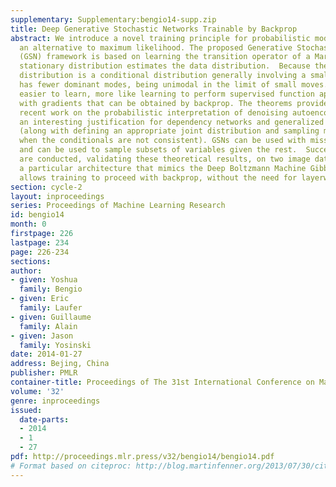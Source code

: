 ```yaml
---
supplementary: Supplementary:bengio14-supp.zip
title: Deep Generative Stochastic Networks Trainable by Backprop
abstract: We introduce a novel training principle for probabilistic models that is
  an alternative to maximum likelihood. The proposed Generative Stochastic Networks
  (GSN) framework is based on learning the transition operator of a Markov chain whose
  stationary distribution estimates the data distribution.  Because the transition
  distribution is a conditional distribution generally involving a small move, it
  has fewer dominant modes, being unimodal in the limit of small moves. Thus, it is
  easier to learn, more like learning to perform supervised function approximation,
  with gradients that can be obtained by backprop. The theorems provided here generalize
  recent work on the probabilistic interpretation of denoising autoencoders and provide
  an interesting justification for dependency networks and generalized pseudolikelihood
  (along with defining an appropriate joint distribution and sampling mechanism, even
  when the conditionals are not consistent). GSNs can be used with missing inputs
  and can be used to sample subsets of variables given the rest.  Successful experiments
  are conducted, validating these theoretical results, on two image datasets and with
  a particular architecture that mimics the Deep Boltzmann Machine Gibbs sampler but
  allows training to proceed with backprop, without the need for layerwise pretraining.
section: cycle-2
layout: inproceedings
series: Proceedings of Machine Learning Research
id: bengio14
month: 0
firstpage: 226
lastpage: 234
page: 226-234
sections: 
author:
- given: Yoshua
  family: Bengio
- given: Eric
  family: Laufer
- given: Guillaume
  family: Alain
- given: Jason
  family: Yosinski
date: 2014-01-27
address: Bejing, China
publisher: PMLR
container-title: Proceedings of The 31st International Conference on Machine Learning
volume: '32'
genre: inproceedings
issued:
  date-parts:
  - 2014
  - 1
  - 27
pdf: http://proceedings.mlr.press/v32/bengio14/bengio14.pdf
# Format based on citeproc: http://blog.martinfenner.org/2013/07/30/citeproc-yaml-for-bibliographies/
---
```

